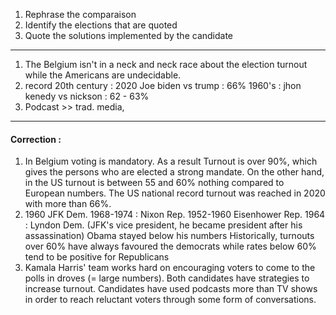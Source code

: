 1. Rephrase the comparaison
2. Identify the elections that are quoted 
3. Quote the solutions implemented by the candidate
___
1. The Belgium isn't in a neck and neck race about the election turnout while the Americans are undecidable. 
2. record 20th century : 2020 Joe biden vs trump : 66%
   1960's : jhon kenedy vs nickson : 62 - 63%
3. Podcast >> trad. media, 
___
#### Correction : 
1. In Belgium voting is mandatory. As a result Turnout is over $90$%, which gives the persons who are elected a strong mandate. On the other hand, in the US turnout is between $55$ and $60$% nothing compared to European numbers. The US national record turnout was reached in 2020 with more than $66$%. 
2. 1960 JFK Dem.
   1968-1974 : Nixon Rep.
   1952-1960 Eisenhower Rep.
   1964 : Lyndon Dem. (JFK's vice president, he became president after his assassination)
   Obama stayed below his numbers
   Historically, turnouts over $60$% have always favoured the democrats while rates below $60$% tend to be positive for Republicans
3. Kamala Harris' team works hard on encouraging voters to come to the polls in droves (= large numbers). Both candidates have strategies to increase turnout. 
   Candidates have used podcasts more than TV shows in order to reach reluctant voters through some form of conversations. 

